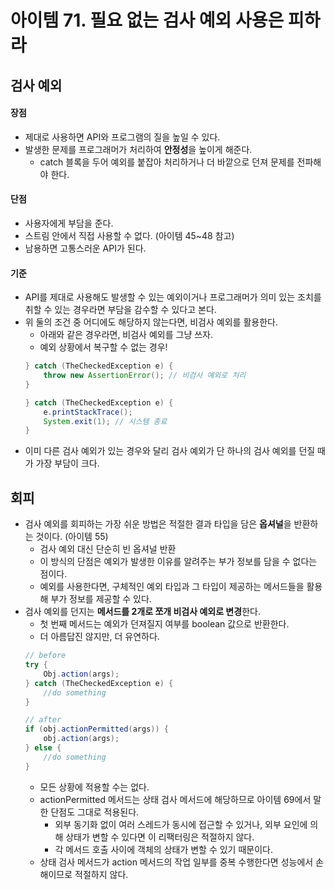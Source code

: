 # 아이템 71. 필요 없는 검사 예외 사용은 피하라

## 검사 예외
#### 장점
- 제대로 사용하면 API와 프로그램의 질을 높일 수 있다.
- 발생한 문제를 프로그래머가 처리하여 **안정성**을 높이게 해준다.
    - catch 블록을 두어 예외를 붙잡아 처리하거나 더 바깥으로 던져 문제를 전파해야 한다.

#### 단점
- 사용자에게 부담을 준다.
- 스트림 안에서 직접 사용할 수 없다. (아이템 45~48 참고)
- 남용하면 고통스러운 API가 된다.

#### 기준
- API를 제대로 사용해도 발생할 수 있는 예외이거나 프로그래머가 의미 있는 조치를 취할 수 있는 경우라면 부담을 감수할 수 있다고 본다.
- 위 둘의 조건 중 어디에도 해당하지 않는다면, 비검사 예외를 활용한다.
    - 아래와 같은 경우라면, 비검사 예외를 그냥 쓰자.
    - 예외 상황에서 복구할 수 없는 경우!
    ```java
    } catch (TheCheckedException e) { 
        throw new AssertionError(); // 비검사 예외로 처리
    }

    } catch (TheCheckedException e) {
        e.printStackTrace();
        System.exit(1); // 시스템 종료
    }
    ```
- 이미 다른 검사 예외가 있는 경우와 달리 검사 예외가 단 하나의 검사 예외를 던질 때가 가장 부담이 크다.

## 회피
- 검사 예외를 회피하는 가장 쉬운 방법은 적절한 결과 타입을 담은 **옵셔널**을 반환하는 것이다. (아이템 55)
    - 검사 예외 대신 단순히 빈 옵셔널 반환
    - 이 방식의 단점은 예외가 발생한 이유를 알려주는 부가 정보를 담을 수 없다는 점이다.
    - 예외를 사용한다면, 구체적인 예외 타입과 그 타입이 제공하는 메서드들을 활용해 부가 정보를 제공할 수 있다.
- 검사 예외를 던지는 **메서드를 2개로 쪼개 비검사 예외로 변경**한다.
    - 첫 번째 메서드는 예외가 던져질지 여부를 boolean 값으로 반환한다.
    - 더 아름답진 않지만, 더 유연하다.
    ```java
    // before
    try {
        Obj.action(args);    
    } catch (TheCheckedException e) {
        //do something
    }

    // after
    if (obj.actionPermitted(args)) {
        obj.action(args);
    } else {
        //do something
    }
    ```
    - 모든 상황에 적용할 수는 없다.
    - actionPermitted 메서드는 상태 검사 메서드에 해당하므로 아이템 69에서 말한 단점도 그대로 적용된다.
        - 외부 동기화 없이 여러 스레드가 동시에 접근할 수 있거나, 외부 요인에 의해 상태가 변할 수 있다면 이 리팩터링은 적절하지 않다.
        - 각 메서드 호출 사이에 객체의 상태가 변할 수 있기 때문이다.
    - 상태 검사 메서드가 action 메서드의 작업 일부를 중복 수행한다면 성능에서 손해이므로 적절하지 않다.

